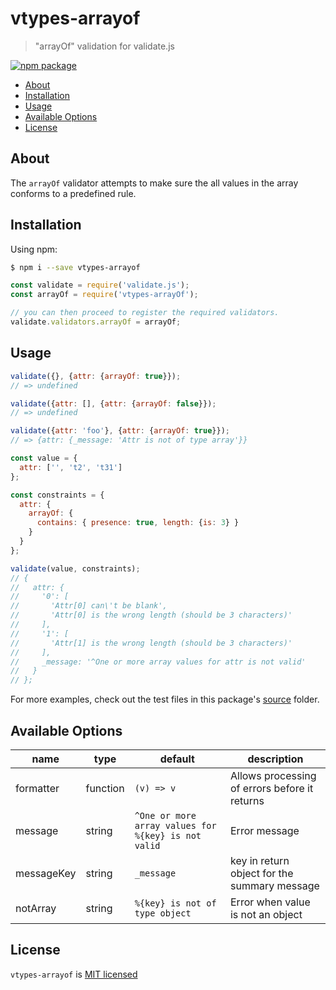 # vtypes-arrayof

> "arrayOf" validation for validate.js

[![npm package][npm-badge]][npm-link]

- [About](#about)
- [Installation](#installation)
- [Usage](#usage)
- [Available Options](#available-options)
- [License](#license)

## About

The `arrayOf` validator attempts to make sure the all values in the array
conforms to a predefined rule.

## Installation

Using npm:

```sh
$ npm i --save vtypes-arrayof
```

```js
const validate = require('validate.js');
const arrayOf = require('vtypes-arrayOf');

// you can then proceed to register the required validators.
validate.validators.arrayOf = arrayOf;
```

## Usage

```js
validate({}, {attr: {arrayOf: true}});
// => undefined

validate({attr: [], {attr: {arrayOf: false}});
// => undefined

validate({attr: 'foo'}, {attr: {arrayOf: true}});
// => {attr: {_message: 'Attr is not of type array'}}
```

```js
const value = {
  attr: ['', 't2', 't31']
};

const constraints = {
  attr: {
    arrayOf: {
      contains: { presence: true, length: {is: 3} }
    }
  }
};

validate(value, constraints);
// {
//   attr: {
//     '0': [
//       'Attr[0] can\'t be blank',
//       'Attr[0] is the wrong length (should be 3 characters)'
//     ],
//     '1': [
//       'Attr[1] is the wrong length (should be 3 characters)'
//     ],
//     _message: '^One or more array values for attr is not valid'
//   }
// };

```

For more examples, check out the test files in this package's [source][src] folder.

## Available Options

| name       | type     | default                                             | description                                   |
| ---------- | -------- | --------------------------------------------------- | --------------------------------------------- |
| formatter  | function | `(v) => v`                                          | Allows processing of errors before it returns |
| message    | string   | `^One or more array values for %{key} is not valid` | Error message                                 |
| messageKey | string   | `_message`                                          | key in return object for the summary message  |
| notArray   | string   | `%{key} is not of type object`                      | Error when value is not an object             |

## License

`vtypes-arrayof` is [MIT licensed][license]

[npm-badge]: https://img.shields.io/npm/v/vtypes-arrayof.svg?style=flat-square
[npm-link]: https://www.npmjs.com/package/vtypes-arrayof
[repository]: https://github.com/yeojz/vtypes
[license]: https://github.com/yeojz/vtypes/blob/master/LICENSE
[src]: https://github.com/yeojz/vtypes/tree/master/packages/vtypes-arrayof/src
